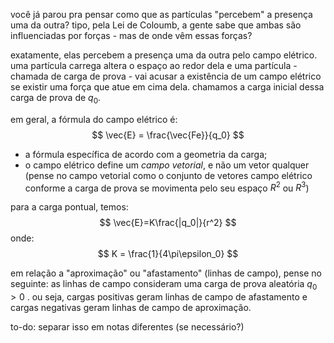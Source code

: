 você já parou pra pensar como que as partículas "percebem" a presença uma da outra? tipo, pela Lei de Coloumb, a gente sabe que ambas são influenciadas por forças - mas de onde vêm essas forças?

exatamente, elas percebem a presença uma da outra pelo campo elétrico. uma partícula carrega altera o espaço ao redor dela e uma partícula - chamada de carga de prova - vai acusar a existência de um campo elétrico se existir uma força que atue em cima dela. chamamos a carga inicial dessa carga de prova de $q_0$.

em geral, a fórmula do campo elétrico é:
$$
\vec{E} = \frac{\vec{Fe}}{q_0}
$$

- a fórmula específica de acordo com a geometria da carga;
- o campo elétrico define um _campo vetorial_, e não um vetor qualquer (pense no campo vetorial como o conjunto de vetores campo elétrico conforme a carga de prova se movimenta pelo seu espaço $R^2$ ou $R^3$)

para a carga pontual, temos:
$$
\vec{E}=K\frac{|q_0|}{r^2}
$$
onde:
$$
K = \frac{1}{4\pi\epsilon_0}
$$

em relação a "aproximação" ou "afastamento" (linhas de campo), pense no seguinte: as linhas de campo consideram uma carga de prova aleatória $q_0>0$ . ou seja, cargas positivas geram linhas de campo de afastamento e cargas negativas geram linhas de campo de aproximação.

to-do: separar isso em notas diferentes (se necessário?)